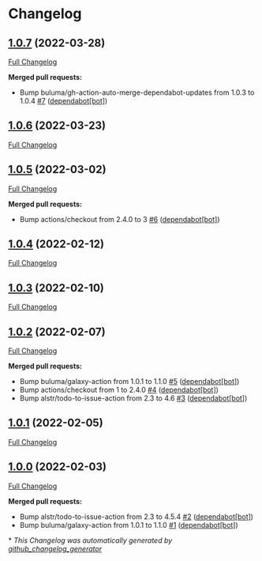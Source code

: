 # Changelog

## [1.0.7](https://github.com/buluma/ansible-role-ca_certificates/tree/1.0.7) (2022-03-28)

[Full Changelog](https://github.com/buluma/ansible-role-ca_certificates/compare/1.0.6...1.0.7)

**Merged pull requests:**

- Bump buluma/gh-action-auto-merge-dependabot-updates from 1.0.3 to 1.0.4 [\#7](https://github.com/buluma/ansible-role-ca_certificates/pull/7) ([dependabot[bot]](https://github.com/apps/dependabot))

## [1.0.6](https://github.com/buluma/ansible-role-ca_certificates/tree/1.0.6) (2022-03-23)

[Full Changelog](https://github.com/buluma/ansible-role-ca_certificates/compare/1.0.5...1.0.6)

## [1.0.5](https://github.com/buluma/ansible-role-ca_certificates/tree/1.0.5) (2022-03-02)

[Full Changelog](https://github.com/buluma/ansible-role-ca_certificates/compare/1.0.4...1.0.5)

**Merged pull requests:**

- Bump actions/checkout from 2.4.0 to 3 [\#6](https://github.com/buluma/ansible-role-ca_certificates/pull/6) ([dependabot[bot]](https://github.com/apps/dependabot))

## [1.0.4](https://github.com/buluma/ansible-role-ca_certificates/tree/1.0.4) (2022-02-12)

[Full Changelog](https://github.com/buluma/ansible-role-ca_certificates/compare/1.0.3...1.0.4)

## [1.0.3](https://github.com/buluma/ansible-role-ca_certificates/tree/1.0.3) (2022-02-10)

[Full Changelog](https://github.com/buluma/ansible-role-ca_certificates/compare/1.0.2...1.0.3)

## [1.0.2](https://github.com/buluma/ansible-role-ca_certificates/tree/1.0.2) (2022-02-07)

[Full Changelog](https://github.com/buluma/ansible-role-ca_certificates/compare/1.0.1...1.0.2)

**Merged pull requests:**

- Bump buluma/galaxy-action from 1.0.1 to 1.1.0 [\#5](https://github.com/buluma/ansible-role-ca_certificates/pull/5) ([dependabot[bot]](https://github.com/apps/dependabot))
- Bump actions/checkout from 1 to 2.4.0 [\#4](https://github.com/buluma/ansible-role-ca_certificates/pull/4) ([dependabot[bot]](https://github.com/apps/dependabot))
- Bump alstr/todo-to-issue-action from 2.3 to 4.6 [\#3](https://github.com/buluma/ansible-role-ca_certificates/pull/3) ([dependabot[bot]](https://github.com/apps/dependabot))

## [1.0.1](https://github.com/buluma/ansible-role-ca_certificates/tree/1.0.1) (2022-02-05)

[Full Changelog](https://github.com/buluma/ansible-role-ca_certificates/compare/1.0.0...1.0.1)

## [1.0.0](https://github.com/buluma/ansible-role-ca_certificates/tree/1.0.0) (2022-02-03)

[Full Changelog](https://github.com/buluma/ansible-role-ca_certificates/compare/2466291050b3d1965d0eae360b0d15dc0a10db10...1.0.0)

**Merged pull requests:**

- Bump alstr/todo-to-issue-action from 2.3 to 4.5.4 [\#2](https://github.com/buluma/ansible-role-ca_certificates/pull/2) ([dependabot[bot]](https://github.com/apps/dependabot))
- Bump buluma/galaxy-action from 1.0.1 to 1.1.0 [\#1](https://github.com/buluma/ansible-role-ca_certificates/pull/1) ([dependabot[bot]](https://github.com/apps/dependabot))



\* *This Changelog was automatically generated by [github_changelog_generator](https://github.com/github-changelog-generator/github-changelog-generator)*
